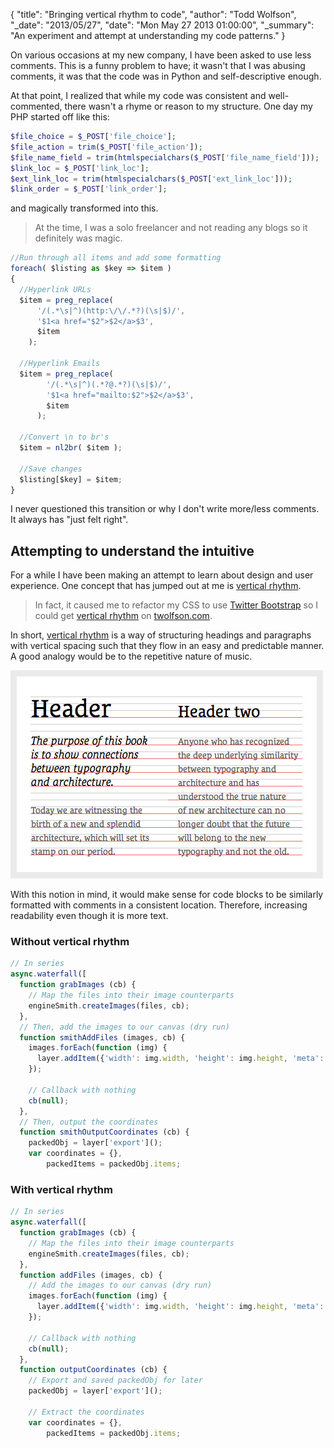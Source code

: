 {
  "title": "Bringing vertical rhythm to code",
  "author": "Todd Wolfson",
  "_date": "2013/05/27",
  "date": "Mon May 27 2013 01:00:00",
  "_summary": "An experiment and attempt at understanding my code patterns."
}

On various occasions at my new company, I have been asked to use less comments. This is a funny problem to have; it wasn't that I was abusing comments, it was that the code was in Python and self-descriptive enough.

At that point, I realized that while my code was consistent and well-commented, there wasn't a rhyme or reason to my structure. One day my PHP started off like this:

```php
$file_choice = $_POST['file_choice'];
$file_action = trim($_POST['file_action']);
$file_name_field = trim(htmlspecialchars($_POST['file_name_field']));
$link_loc = $_POST['link_loc'];
$ext_link_loc = trim(htmlspecialchars($_POST['ext_link_loc']));
$link_order = $_POST['link_order'];
```

and magically transformed into this.

> At the time, I was a solo freelancer and not reading any blogs so it definitely was magic.

```js
//Run through all items and add some formatting
foreach( $listing as $key => $item )
{
  //Hyperlink URLs
  $item = preg_replace(
      '/(.*\s|^)(http:\/\/.*?)(\s|$)/',
      '$1<a href="$2">$2</a>$3',
      $item
    );

  //Hyperlink Emails
  $item = preg_replace(
        '/(.*\s|^)(.*?@.*?)(\s|$)/',
        '$1<a href="mailto:$2">$2</a>$3',
        $item
      );

  //Convert \n to br's
  $item = nl2br( $item );

  //Save changes
  $listing[$key] = $item;
}
```

I never questioned this transition or why I don't write more/less comments. It always has "just felt right".

## Attempting to understand the intuitive
For a while I have been making an attempt to learn about design and user experience. One concept that has jumped out at me is [vertical rhythm][vert-rhythm].

> In fact, it caused me to refactor my CSS to use [Twitter Bootstrap][bootstrap] so I could get [vertical rhythm][vert-rhythm-commit] on [twolfson.com][twolfson.com].

[vert-rhythm]: http://24ways.org/2006/compose-to-a-vertical-rhythm/
[bootstrap]: http://twitter.github.io/bootstrap/
[vert-rhythm-commit]: https://github.com/twolfson/twolfson.com/commit/09b11bd66c51bc1348b4e542ddd5cc708636cb02
[twolfson.com]: http://twolfson.com/

In short, [vertical rhythm][vert-rhythm] is a way of structuring headings and paragraphs with vertical spacing such that they flow in an easy and predictable manner. A good analogy would be to the repetitive nature of music.

[![Image demonstrating vertical rhythm](/public/images/articles/vertical-rhythm1.jpg)](http://coding.smashingmagazine.com/2012/12/17/css-baseline-the-good-the-bad-and-the-ugly/)

With this notion in mind, it would make sense for code blocks to be similarly formatted with comments in a consistent location. Therefore, increasing readability even though it is more text.

### Without vertical rhythm
```js
// In series
async.waterfall([
  function grabImages (cb) {
    // Map the files into their image counterparts
    engineSmith.createImages(files, cb);
  },
  // Then, add the images to our canvas (dry run)
  function smithAddFiles (images, cb) {
    images.forEach(function (img) {
      layer.addItem({'width': img.width, 'height': img.height, 'meta': img});
    });

    // Callback with nothing
    cb(null);
  },
  // Then, output the coordinates
  function smithOutputCoordinates (cb) {
    packedObj = layer['export']();
    var coordinates = {},
        packedItems = packedObj.items;
```

### With vertical rhythm
```js
// In series
async.waterfall([
  function grabImages (cb) {
    // Map the files into their image counterparts
    engineSmith.createImages(files, cb);
  },
  function addFiles (images, cb) {
    // Add the images to our canvas (dry run)
    images.forEach(function (img) {
      layer.addItem({'width': img.width, 'height': img.height, 'meta': img});
    });

    // Callback with nothing
    cb(null);
  },
  function outputCoordinates (cb) {
    // Export and saved packedObj for later
    packedObj = layer['export']();

    // Extract the coordinates
    var coordinates = {},
        packedItems = packedObj.items;
```